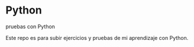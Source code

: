 # Python
pruebas con Python

Este repo es para subir ejercicios y pruebas de mi aprendizaje con Python.
